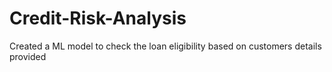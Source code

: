 # Credit-Risk-Analysis
Created a ML model to check the loan eligibility based on customers details provided
